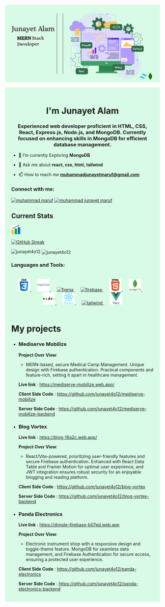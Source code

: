 ![alt text](https://github.com/junayet4o12/junayet4o12/blob/43e146377be501542c909cc01b40e794aeb8aef8/src/Banner/githubBanner.jpg)

<div style="background-color: #d8fbe5; padding: 20px;">


<h1 align="center">I'm Junayet Alam</h1>
 <h3 align="center">Experienced web developer proficient in HTML, CSS, React, Express.js, Node.js, and MongoDB. Currently focused on enhancing skills in MongoDB for efficient database management.</h3>


- 🌱 I’m currently Exploring **MongoDB**

- 💬 Ask me about **react, css, html, tailwind**

- 📫 How to reach me **muhammadjunayetmaruf@gmail.com**

<h3 align="left">Connect with me:</h3>
<p align="left">
<a href="https://bd.linkedin.com/in/muhammad-maruf-79b442214" target="blank"><img align="center" src="https://raw.githubusercontent.com/rahuldkjain/github-profile-readme-generator/master/src/images/icons/Social/linked-in-alt.svg" alt="muhammad maruf" height="30" width="40" /></a>
<a href="https://www.facebook.com/profile.php?id=100056107479254&mibextid=qWsEUC" target="blank"><img align="center" src="https://raw.githubusercontent.com/rahuldkjain/github-profile-readme-generator/master/src/images/icons/Social/facebook.svg" alt="muhammad junayet maruf" height="30" width="40" /></a>
</p>

## __Current Stats__

<img height="30" src="https://github.com/junayet4o12/junayet4o12/blob/0b3a74787282f47c7d7c2d0c5a623103a2eaa659/src/logo/stats.png"> 

[![GitHub Streak](https://github-readme-streak-stats.herokuapp.com?user=junayet4o12&theme=gotham&hide_border=true&exclude_days=Sun%2CMon%2CTue%2CWed%2CThu%2CFri%2CSat&card_width=1000)](https://git.io/streak-stats)



<p><img align="left" src="https://github-readme-stats.vercel.app/api/top-langs?username=junayet4o12&show_icons=true&locale=en&layout=compact" alt="junayet4o12" /></p>

<p>&nbsp;<img align="center" src="https://github-readme-stats.vercel.app/api?username=junayet4o12&show_icons=true&locale=en" alt="junayet4o12" /></p>

<h3 align="left">Languages and Tools:</h3>
<p align="center" gap="5" style=" padding: 20px; gap: 20px, background-color: #f0f0f0"> 
    <a href="https://www.w3schools.com/css/" target="_blank" rel="noreferrer"> <img src="https://raw.githubusercontent.com/devicons/devicon/master/icons/css3/css3-original-wordmark.svg" alt="css3" width="40" height="40"/> </a>
   &nbsp;&nbsp;&nbsp;&nbsp; <a href="https://expressjs.com" target="_blank" rel="noreferrer"> <img src="https://raw.githubusercontent.com/devicons/devicon/master/icons/express/express-original-wordmark.svg" alt="express" width="40" height="40"/> </a>
   &nbsp;&nbsp;&nbsp;&nbsp; <a href="https://www.figma.com/" target="_blank" rel="noreferrer"> <img src="https://www.vectorlogo.zone/logos/figma/figma-icon.svg" alt="figma" width="40" height="40"/> </a>
   &nbsp;&nbsp;&nbsp;&nbsp; <a href="https://firebase.google.com/" target="_blank" rel="noreferrer"> <img src="https://www.vectorlogo.zone/logos/firebase/firebase-icon.svg" alt="firebase" width="40" height="40"/> </a>
   &nbsp;&nbsp;&nbsp;&nbsp; <a href="https://www.w3.org/html/" target="_blank" rel="noreferrer"> <img src="https://raw.githubusercontent.com/devicons/devicon/master/icons/html5/html5-original-wordmark.svg" alt="html5" width="40" height="40"/> </a>
   &nbsp;&nbsp;&nbsp;&nbsp; <a href="https://www.mongodb.com/" target="_blank" rel="noreferrer"> <img src="https://raw.githubusercontent.com/devicons/devicon/master/icons/mongodb/mongodb-original-wordmark.svg" alt="mongodb" width="40" height="40"/> </a>
   &nbsp;&nbsp;&nbsp;&nbsp; <a href="https://nodejs.org" target="_blank" rel="noreferrer"> <img src="https://raw.githubusercontent.com/devicons/devicon/master/icons/nodejs/nodejs-original-wordmark.svg" alt="nodejs" width="40" height="40"/> </a>
   &nbsp;&nbsp;&nbsp;&nbsp; <a href="https://reactjs.org/" target="_blank" rel="noreferrer"> <img src="https://raw.githubusercontent.com/devicons/devicon/master/icons/react/react-original-wordmark.svg" alt="react" width="40" height="40"/> </a>
   &nbsp;&nbsp;&nbsp;&nbsp; <a href="https://tailwindcss.com/" target="_blank" rel="noreferrer"> <img src="https://www.vectorlogo.zone/logos/tailwindcss/tailwindcss-icon.svg" alt="tailwind" width="40" height="40"/> </a>
   &nbsp;&nbsp;&nbsp;&nbsp; <a href="https://vuejs.org/" target="_blank" rel="noreferrer"> <img src="https://raw.githubusercontent.com/devicons/devicon/master/icons/vuejs/vuejs-original-wordmark.svg" alt="vuejs" width="40" height="40"/> 
    </a>
</p>

# __My projects__
- ### Mediserve Mobilize
  
  **Project Over View**:
  -  MERN-based, secure Medical Camp Management. Unique design with Firebase authentication. Practical components and feature-rich, setting it apart in healthcare management.
    
  **Live link** : https://mediserve-mobilize.web.app/

  **Client Side Code** : https://github.com/junayet4o12/mediserve-mobilize

  **Server Side Code** : https://github.com/junayet4o12/mediserve-mobilize-backend

- ### Blog Vortex
  **Live link** : https://blog-16a2c.web.app/

  **Project Over View**:
  - React/Vite-powered, prioritizing user-friendly features and secure Firebase authentication. Enhanced with React Data Table and Framer Motion for optimal user experience, and JWT integration ensures robust security for an enjoyable blogging and reading platform.

  **Client Side Code** : https://github.com/junayet4o12/blog-vortex

  **Server Side Code** : https://github.com/junayet4o12/blog-vortex-backend

- ### Panda Electronics
  **Live link** : https://dimple-firebase-b07ed.web.app

  **Project Over View**:
  -  Electronic instrument shop with a responsive design and toggle-theme feature. MongoDB for seamless data management, and Firebase Authentication for secure access, ensuring a protected user experience.

  **Client Side Code** : https://github.com/junayet4o12/panda-electronics

  **Server Side Code** : https://github.com/junayet4o12/panda-electronics-backend

</div>





